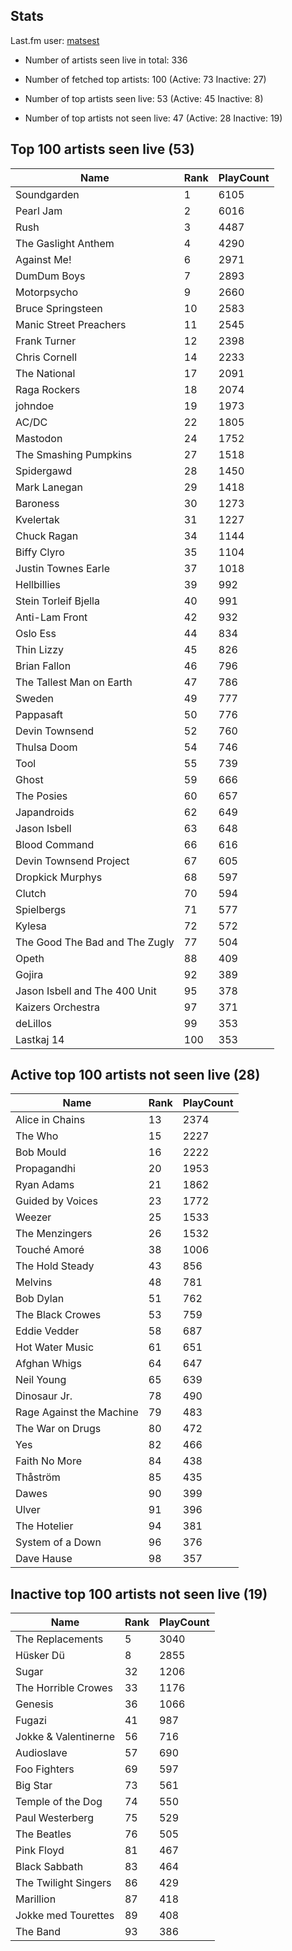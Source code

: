 ## Stats 


Last.fm user: [matsest](https://www.last.fm/user/matsest)

- Number of artists seen live in total: 336

- Number of fetched top artists: 100 (Active: 73 Inactive: 27)

- Number of top artists seen live: 53 (Active: 45 Inactive: 8)

- Number of top artists not seen live: 47 (Active: 28 Inactive: 19)

## Top 100 artists seen live (53)

Name                           | Rank | PlayCount
------------------------------ | ---- | ---------
Soundgarden                    | 1    | 6105     
Pearl Jam                      | 2    | 6016     
Rush                           | 3    | 4487     
The Gaslight Anthem            | 4    | 4290     
Against Me!                    | 6    | 2971     
DumDum Boys                    | 7    | 2893     
Motorpsycho                    | 9    | 2660     
Bruce Springsteen              | 10   | 2583     
Manic Street Preachers         | 11   | 2545     
Frank Turner                   | 12   | 2398     
Chris Cornell                  | 14   | 2233     
The National                   | 17   | 2091     
Raga Rockers                   | 18   | 2074     
johndoe                        | 19   | 1973     
AC/DC                          | 22   | 1805     
Mastodon                       | 24   | 1752     
The Smashing Pumpkins          | 27   | 1518     
Spidergawd                     | 28   | 1450     
Mark Lanegan                   | 29   | 1418     
Baroness                       | 30   | 1273     
Kvelertak                      | 31   | 1227     
Chuck Ragan                    | 34   | 1144     
Biffy Clyro                    | 35   | 1104     
Justin Townes Earle            | 37   | 1018     
Hellbillies                    | 39   | 992      
Stein Torleif Bjella           | 40   | 991      
Anti-Lam Front                 | 42   | 932      
Oslo Ess                       | 44   | 834      
Thin Lizzy                     | 45   | 826      
Brian Fallon                   | 46   | 796      
The Tallest Man on Earth       | 47   | 786      
Sweden                         | 49   | 777      
Pappasaft                      | 50   | 776      
Devin Townsend                 | 52   | 760      
Thulsa Doom                    | 54   | 746      
Tool                           | 55   | 739      
Ghost                          | 59   | 666      
The Posies                     | 60   | 657      
Japandroids                    | 62   | 649      
Jason Isbell                   | 63   | 648      
Blood Command                  | 66   | 616      
Devin Townsend Project         | 67   | 605      
Dropkick Murphys               | 68   | 597      
Clutch                         | 70   | 594      
Spielbergs                     | 71   | 577      
Kylesa                         | 72   | 572      
The Good The Bad and The Zugly | 77   | 504      
Opeth                          | 88   | 409      
Gojira                         | 92   | 389      
Jason Isbell and The 400 Unit  | 95   | 378      
Kaizers Orchestra              | 97   | 371      
deLillos                       | 99   | 353      
Lastkaj 14                     | 100  | 353      

## Active top 100 artists not seen live (28)

Name                     | Rank | PlayCount
------------------------ | ---- | ---------
Alice in Chains          | 13   | 2374     
The Who                  | 15   | 2227     
Bob Mould                | 16   | 2222     
Propagandhi              | 20   | 1953     
Ryan Adams               | 21   | 1862     
Guided by Voices         | 23   | 1772     
Weezer                   | 25   | 1533     
The Menzingers           | 26   | 1532     
Touché Amoré             | 38   | 1006     
The Hold Steady          | 43   | 856      
Melvins                  | 48   | 781      
Bob Dylan                | 51   | 762      
The Black Crowes         | 53   | 759      
Eddie Vedder             | 58   | 687      
Hot Water Music          | 61   | 651      
Afghan Whigs             | 64   | 647      
Neil Young               | 65   | 639      
Dinosaur Jr.             | 78   | 490      
Rage Against the Machine | 79   | 483      
The War on Drugs         | 80   | 472      
Yes                      | 82   | 466      
Faith No More            | 84   | 438      
Thåström                 | 85   | 435      
Dawes                    | 90   | 399      
Ulver                    | 91   | 396      
The Hotelier             | 94   | 381      
System of a Down         | 96   | 376      
Dave Hause               | 98   | 357      

## Inactive top 100 artists not seen live (19)

Name                 | Rank | PlayCount
-------------------- | ---- | ---------
The Replacements     | 5    | 3040     
Hüsker Dü            | 8    | 2855     
Sugar                | 32   | 1206     
The Horrible Crowes  | 33   | 1176     
Genesis              | 36   | 1066     
Fugazi               | 41   | 987      
Jokke & Valentinerne | 56   | 716      
Audioslave           | 57   | 690      
Foo Fighters         | 69   | 597      
Big Star             | 73   | 561      
Temple of the Dog    | 74   | 550      
Paul Westerberg      | 75   | 529      
The Beatles          | 76   | 505      
Pink Floyd           | 81   | 467      
Black Sabbath        | 83   | 464      
The Twilight Singers | 86   | 429      
Marillion            | 87   | 418      
Jokke med Tourettes  | 89   | 408      
The Band             | 93   | 386      
